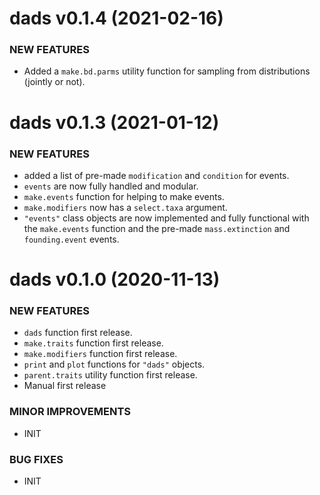 dads v0.1.4 (2021-02-16) 
=========================

### NEW FEATURES
 
 * Added a `make.bd.parms` utility function for sampling from distributions (jointly or not).
 
dads v0.1.3 (2021-01-12) 
=========================

### NEW FEATURES
 
 * added a list of pre-made `modification` and `condition` for events.
 * `events` are now fully handled and modular.
 * `make.events` function for helping to make events.
 * `make.modifiers` now has a `select.taxa` argument.
 * `"events"` class objects are now implemented and fully functional with the `make.events` function and the pre-made `mass.extinction` and `founding.event` events.

dads v0.1.0 (2020-11-13) 
=========================

### NEW FEATURES
 
 * `dads` function first release.
 * `make.traits` function first release.
 * `make.modifiers` function first release.
 * `print` and `plot` functions for `"dads"` objects.
 * `parent.traits` utility function first release.
 * Manual first release

### MINOR IMPROVEMENTS

 * INIT

### BUG FIXES

 * INIT

